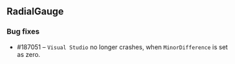 ## RadialGauge

### Bug fixes

* \#187051 – `Visual Studio` no longer crashes, when `MinorDifference` is set as zero.